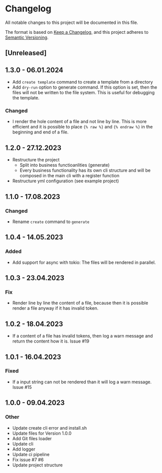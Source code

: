 # Changelog
All notable changes to this project will be documented in this file.

The format is based on [Keep a Changelog](https://keepachangelog.com/en/1.0.0/),
and this project adheres to [Semantic Versioning](https://semver.org/spec/v2.0.0.html).

## [Unreleased]

## 1.3.0 - 06.01.2024

* Add `create template` command to create a template from a directory
* Add `dry-run` option to generate command. If this option is set, then the files will not be written to the file system. This is useful for debugging the template.

### Changed

* I render the hole content of a file and not line by line. This is more efficient and it is possible to place `{% raw %}` and `{% endraw %}` in the beginning and end of a file.

## 1.2.0 - 27.12.2023

* Restructure the project
    * Split into business functioanlities (generate)
    * Every business functionality has its own cli structure and will be composed in the main cli with a register function
* Restructure yml configuration (see example project)

## 1.1.0 - 17.08.2023

### Changed

* Rename `create` command to `generate`

## 1.0.4 - 14.05.2023

### Added

* Add support for async with tokio: The files will be rendered in parallel.

## 1.0.3 - 23.04.2023

### Fix

* Render line by line the content of a file, because then it is possible render a file anyway if it has invalid token.

## 1.0.2 - 18.04.2023

* If a content of a file has invalid tokens, then log a warn message and return the content how it is. Issue #19

## 1.0.1 - 16.04.2023

### Fixed

* If a input string can not be rendered than it will log a warn message. Issue #15

## 1.0.0 - 09.04.2023

### Other
- Update create cli error and install.sh
- Update files for Version 1.0.0
- Add Git files loader
- Update cli
- Add logger
- Update ci pipeline
- Fix issue #7 #6
- Update project structure
